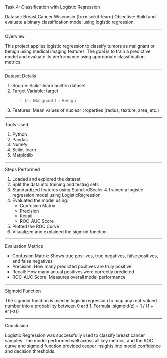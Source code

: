 Task 4: Classification with Logistic Regression


Dataset: Breast Cancer Wisconsin (from scikit-learn)
Objective: Build and evaluate a binary classification model using logistic regression.

----

Overview

This project applies logistic regression to classify tumors as malignant or benign using medical imaging features. The goal is to train a predictive model and evaluate its performance using appropriate classification metrics.

------

Dataset Details
1. Source: Scikit-learn built-in dataset
2. Target Variable: target
   >   0 = Malignant
   >   1 = Benign
3. Features: Mean values of nuclear properties (radius, texture, area, etc.)

-----

Tools Used
1. Python
2. Pandas
3. NumPy
4. Scikit-learn
5. Matplotlib

----

Steps Performed
1. Loaded and explored the dataset
2. Split the data into training and testing sets
3. Standardized features using StandardScaler
4.Trained a logistic regression model using LogisticRegression
5. Evaluated the model using:
   - Confusion Matrix
   - Precision
   - Recall
   - ROC-AUC Score
6. Plotted the ROC Curve
7. Visualized and explained the sigmoid function

-----

Evaluation Metrics

- Confusion Matrix: Shows true positives, true negatives, false positives, and false negatives
- Precision: How many predicted positives are truly positive
- Recall: How many actual positives were correctly predicted
- ROC-AUC Score: Measures overall model performance

-----

Sigmoid Function

The sigmoid function is used in logistic regression to map any real-valued number into a probability between 0 and 1.
Formula:
  sigmoid(z) = 1 / (1 + e^(-z))

-----
Conclusion

Logistic Regression was successfully used to classify breast cancer samples. The model performed well across all key metrics, and the ROC curve and sigmoid function provided deeper insights into model confidence and decision thresholds.

